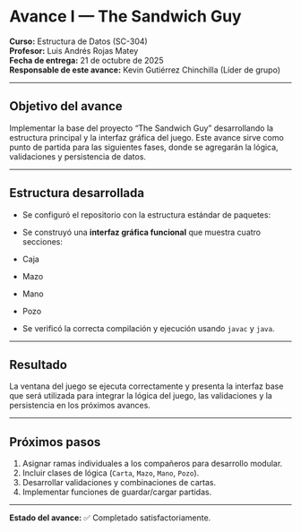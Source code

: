 # Avance I — The Sandwich Guy
**Curso:** Estructura de Datos (SC-304)  
**Profesor:** Luis Andrés Rojas Matey  
**Fecha de entrega:** 21 de octubre de 2025  
**Responsable de este avance:** Kevin Gutiérrez Chinchilla (Líder de grupo)

---

## Objetivo del avance
Implementar la base del proyecto “The Sandwich Guy” desarrollando la estructura principal y la interfaz gráfica del juego. Este avance sirve como punto de partida para las siguientes fases, donde se agregarán la lógica, validaciones y persistencia de datos.

---

## Estructura desarrollada
- Se configuró el repositorio con la estructura estándar de paquetes:


- Se construyó una **interfaz gráfica funcional** que muestra cuatro secciones:
- Caja  
- Mazo  
- Mano  
- Pozo  
- Se verificó la correcta compilación y ejecución usando `javac` y `java`.

---

## Resultado
La ventana del juego se ejecuta correctamente y presenta la interfaz base que será utilizada para integrar la lógica del juego, las validaciones y la persistencia en los próximos avances.

---

## Próximos pasos
1. Asignar ramas individuales a los compañeros para desarrollo modular.
2. Incluir clases de lógica (`Carta`, `Mazo`, `Mano`, `Pozo`).
3. Desarrollar validaciones y combinaciones de cartas.
4. Implementar funciones de guardar/cargar partidas.

---

**Estado del avance:** ✅ Completado satisfactoriamente.
